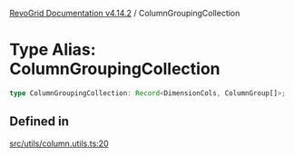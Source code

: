 [RevoGrid Documentation v4.14.2](README.md) / ColumnGroupingCollection

# Type Alias: ColumnGroupingCollection

```ts
type ColumnGroupingCollection: Record<DimensionCols, ColumnGroup[]>;
```

## Defined in

[src/utils/column.utils.ts:20](https://github.com/revolist/revogrid/blob/29f379095274a66a187c28b49fe0e1fb4170d3ea/src/utils/column.utils.ts#L20)
